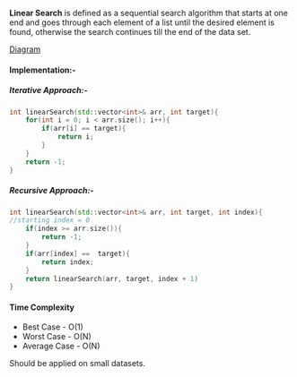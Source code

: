 **Linear Search** is defined as a sequential search algorithm that starts at one end and goes through each element of a list until the desired element is found, otherwise the search continues till the end of the data set.

[Diagram](obsidian://open?vault=programming_implementation&file=Excalidraw%2FLinear%20Search.excalidraw)

#### Implementation:-

##### Iterative Approach:-
~~~cpp
int linearSearch(std::vector<int>& arr, int target){
	for(int i = 0; i < arr.size(); i++){
		if(arr[i] == target){
			return i;
		}
	}
	return -1;
}
~~~

##### Recursive Approach:-

~~~cpp
int linearSearch(std::vector<int>& arr, int target, int index){
//starting index = 0
	if(index >= arr.size()){
		return -1;
	}
	if(arr[index] ==  target){
		return index;
	}
	return linearSearch(arr, target, index + 1)
}
~~~

#### Time Complexity 
- Best Case - O(1)
- Worst Case - O(N)
- Average Case - O(N)


Should be applied on small datasets.

